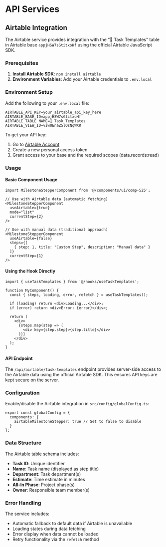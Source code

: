 # API Services

## Airtable Integration

The Airtable service provides integration with the "🔑 Task Templates" table in Airtable base `appjHSW7sGtitxoHf` using the official Airtable JavaScript SDK.

### Prerequisites

1. **Install Airtable SDK**: `npm install airtable`
2. **Environment Variables**: Add your Airtable credentials to `.env.local`

### Environment Setup

Add the following to your `.env.local` file:

```env
AIRTABLE_API_KEY=your_airtable_api_key_here
AIRTABLE_BASE_ID=appjHSW7sGtitxoHf
AIRTABLE_TABLE_NAME=🔑 Task Templates
AIRTABLE_VIEW_ID=viw0EnaZ5lOsNqWXR
```

To get your API key:
1. Go to [Airtable Account](https://airtable.com/create/tokens)
2. Create a new personal access token
3. Grant access to your base and the required scopes (data.records:read)

### Usage

#### Basic Component Usage

```tsx
import MilestoneStepperComponent from '@/components/ui/comp-525';

// Use with Airtable data (automatic fetching)
<MilestoneStepperComponent 
  useAirtable={true}
  mode="list"
  currentStep={2}
/>

// Use with manual data (traditional approach)
<MilestoneStepperComponent 
  useAirtable={false}
  steps={[
    { step: 1, title: "Custom Step", description: "Manual data" }
  ]}
  currentStep={1}
/>
```

#### Using the Hook Directly

```tsx
import { useTaskTemplates } from '@/hooks/useTaskTemplates';

function MyComponent() {
  const { steps, loading, error, refetch } = useTaskTemplates();
  
  if (loading) return <div>Loading...</div>;
  if (error) return <div>Error: {error}</div>;
  
  return (
    <div>
      {steps.map(step => (
        <div key={step.step}>{step.title}</div>
      ))}
    </div>
  );
}
```

#### API Endpoint

The `/api/airtable/task-templates` endpoint provides server-side access to the Airtable data using the official Airtable SDK. This ensures API keys are kept secure on the server.

### Configuration

Enable/disable the Airtable integration in `src/config/globalConfig.ts`:

```tsx
export const globalConfig = {
  components: {
    airtableMilestoneStepper: true // Set to false to disable
  }
};
```

### Data Structure

The Airtable table schema includes:
- **Task ID**: Unique identifier
- **Name**: Task name (displayed as step title)
- **Department**: Task department(s)
- **Estimate**: Time estimate in minutes
- **All-In Phase**: Project phase(s)
- **Owner**: Responsible team member(s)

### Error Handling

The service includes:
- Automatic fallback to default data if Airtable is unavailable
- Loading states during data fetching
- Error display when data cannot be loaded
- Retry functionality via the `refetch` method 